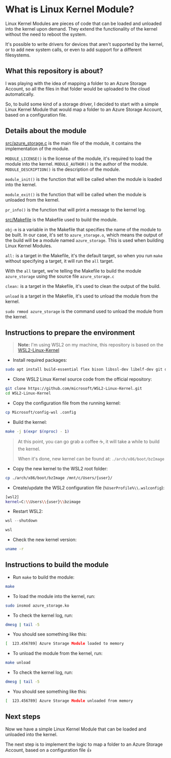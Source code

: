 # What is Linux Kernel Module?

Linux Kernel Modules are pieces of code that can be loaded and unloaded into the kernel upon demand. They extend the functionality of the kernel without the need to reboot the system.

It's possible to write drivers for devices that aren't supported by the kernel, or to add new system calls, or even to add support for a different filesystems.

## What this repository is about?

I was playing with the idea of mapping a folder to an Azure Storage Account, so all the files in that folder would be uploaded to the cloud automatically.

So, to build some kind of a storage driver, I decided to start with a simple Linux Kernel Module that would map a folder to an Azure Storage Account, based on a configuration file.

## Details about the module

[src/azure_storage.c](src/azure_storage.c) is the main file of the module, it contains the implementation of the module.

`MODULE_LICENSE()` is the license of the module, it's required to load the module into the kernel.
`MODULE_AUTHOR()` is the author of the module.
`MODULE_DESCRIPTION()` is the description of the module.

`module_init()` is the function that will be called when the module is loaded into the kernel.

`module_exit()` is the function that will be called when the module is unloaded from the kernel.

`pr_info()` is the function that will print a message to the kernel log.

[src/Makefile](src/Makefile) is the Makefile used to build the module.

`obj-m` is a variable in the Makefile that specifies the name of the module to be built. In our case, it's set to `azure_storage.o`, which means the output of the build will be a module named `azure_storage`. This is used when building Linux Kernel Modules.

`all:` is a target in the Makefile, it's the default target, so when you run `make` without specifying a target, it will run the `all` target.

With the `all` target, we're telling the Makefile to build the module `azure_storage` using the source file `azure_storage.c`

`clean:` is a target in the Makefile, it's used to clean the output of the build.

`unload` is a target in the Makefile, it's used to unload the module from the kernel.

`sudo rmmod azure_storage` is the command used to unload the module from the kernel.

## Instructions to prepare the environment

> **Note:** I'm using WSL2 on my machine, this repository is based on the [WSL2-Linux-Kernel](https://github.com/microsoft/WSL2-Linux-Kernel)

- Install required packages:

```bash
sudo apt install build-essential flex bison libssl-dev libelf-dev git dwarves -y
```

- Clone WSL2 Linux Kernel source code from the official repository:

```bash
git clone https://github.com/microsoft/WSL2-Linux-Kernel.git
cd WSL2-Linux-Kernel
```

- Copy the configuration file from the running kernel:

```bash
cp Microsoft/config-wsl .config
```

- Build the kernel:

```bash
make -j $(expr $(nproc) - 1)
```

> At this point, you can go grab a coffee ☕, it will take a while to build the kernel.
>
> When it's done, new kernel can be found at: `./arch/x86/boot/bzImage`

- Copy the new kernel to the WSL2 root folder:

```bash
cp ./arch/x86/boot/bzImage /mnt/c/Users/{user}/
```

- Create/update the WSL2 configuration file (`%UserProfile%\\.wslconfig`):

```bash
[wsl2]
kernel=C:\\Users\\{user}\\bzimage
```

- Restart WSL2:

```powershell
wsl --shutdown

wsl
```

- Check the new kernel version:

```bash
uname -r
```

## Instructions to build the module

- Run `make` to build the module:

```bash
make
```

- To load the module into the kernel, run:

```bash
sudo insmod azure_storage.ko
```

- To check the kernel log, run:

```bash
dmesg | tail -5
```

- You should see something like this:

```bash
[  123.456789] Azure Storage Module loaded to memory
```

- To unload the module from the kernel, run:

```bash
make unload
```

- To check the kernel log, run:

```bash
dmesg | tail -5
```

- You should see something like this:

```bash
[  123.456789] Azure Storage Module unloaded from memory
```

## Next steps

Now we have a simple Linux Kernel Module that can be loaded and unloaded into the kernel.

The next step is to implement the logic to map a folder to an Azure Storage Account, based on a configuration file 👍
